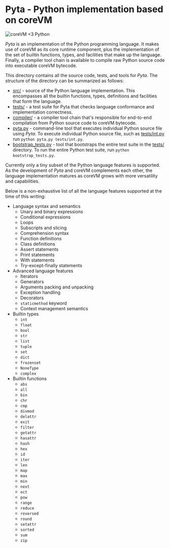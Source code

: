 # Pyta - Python implementation based on coreVM

![coreVM <3 Python](/resources/corevm_<3_python.png)

_Pyta_ is an implementation of the Python programming language. It makes use of
coreVM as its core runtime component, plus the implementation of the set of
builtin functions, types, and facilities that make up the language. Finally,
a compiler tool chain is available to compile raw Python source code into
executable coreVM bytecode.

This directory contains all the source code, tests, and tools for _Pyta_. The
structure of the directory can be summarized as follows:

* [src/](src/) - source of the Python language implementation. This encompasses
  all the builtin functions, types, definitions and facilities that form the
  language.
* [tests/](tests/) - a test suite for Pyta that checks language conformance and
  implementation correctness.
* [compiler/](compiler/) - a compiler tool chain that's responsible for
  end-to-end compilation from Python source code to coreVM bytecode.
* [pyta.py](pyta.py) - command-line tool that executes individual Python source
  file using _Pyta_. To execute individual Python source file, such as
  [tests/int.py](tests/int.py) run `python pyta.py tests/int.py`.
* [bootstrap_tests.py](bootstrap_tests.py) - tool that bootstraps the entire
  test suite in the [tests/](tests/) directory. To run the entire Python test
  suite, run `python bootstrap_tests.py`.

Currently only a tiny subset of the Python language features is supported. As
the development of _Pyta_ and coreVM complements each other, the language
implementation matures as coreVM grows with more versatility and capabilities.

Below is a non-exhaustive list of all the language features supported at the
time of this writing:

- Language syntax and semantics
  - Unary and binary expressions
  - Conditional expressions
  - Loops
  - Subscripts and slicing
  - Comprehension syntax
  - Function definitions
  - Class definitions
  - Assert statements
  - Print statements
  - With statements
  - Try-except-finally statements
- Advanced language features
  - Iterators
  - Generators
  - Arguments packing and unpacking
  - Exception handling
  - Decorators
  - `staticmethod` keyword
  - Context management semantics
- Builtin types
  - `int`
  - `float`
  - `bool`
  - `str`
  - `list`
  - `tuple`
  - `set`
  - `dict`
  - `frozenset`
  - `NoneType`
  - `complex`
- Builtin functions
  - `abs`
  - `all`
  - `bin`
  - `chr`
  - `cmp`
  - `divmod`
  - `delattr`
  - `exit`
  - `filter`
  - `getattr`
  - `hasattr`
  - `hash`
  - `hex`
  - `id`
  - `iter`
  - `len`
  - `map`
  - `max`
  - `min`
  - `next`
  - `oct`
  - `pow`
  - `range`
  - `reduce`
  - `reversed`
  - `round`
  - `setattr`
  - `sorted`
  - `sum`
  - `zip`
